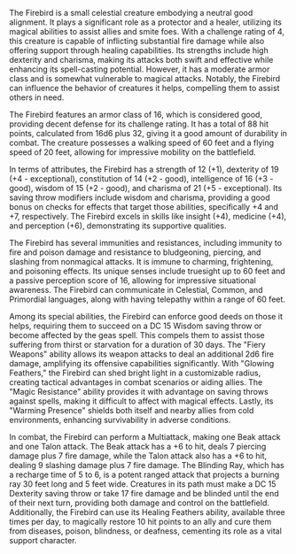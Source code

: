 The Firebird is a small celestial creature embodying a neutral good alignment. It plays a significant role as a protector and a healer, utilizing its magical abilities to assist allies and smite foes. With a challenge rating of 4, this creature is capable of inflicting substantial fire damage while also offering support through healing capabilities. Its strengths include high dexterity and charisma, making its attacks both swift and effective while enhancing its spell-casting potential. However, it has a moderate armor class and is somewhat vulnerable to magical attacks. Notably, the Firebird can influence the behavior of creatures it helps, compelling them to assist others in need.

The Firebird features an armor class of 16, which is considered good, providing decent defense for its challenge rating. It has a total of 88 hit points, calculated from 16d6 plus 32, giving it a good amount of durability in combat. The creature possesses a walking speed of 60 feet and a flying speed of 20 feet, allowing for impressive mobility on the battlefield. 

In terms of attributes, the Firebird has a strength of 12 (+1), dexterity of 19 (+4 - exceptional), constitution of 14 (+2 - good), intelligence of 16 (+3 - good), wisdom of 15 (+2 - good), and charisma of 21 (+5 - exceptional). Its saving throw modifiers include wisdom and charisma, providing a good bonus on checks for effects that target those abilities, specifically +4 and +7, respectively. The Firebird excels in skills like insight (+4), medicine (+4), and perception (+6), demonstrating its supportive qualities.

The Firebird has several immunities and resistances, including immunity to fire and poison damage and resistance to bludgeoning, piercing, and slashing from nonmagical attacks. It is immune to charming, frightening, and poisoning effects. Its unique senses include truesight up to 60 feet and a passive perception score of 16, allowing for impressive situational awareness. The Firebird can communicate in Celestial, Common, and Primordial languages, along with having telepathy within a range of 60 feet.

Among its special abilities, the Firebird can enforce good deeds on those it helps, requiring them to succeed on a DC 15 Wisdom saving throw or become affected by the geas spell. This compels them to assist those suffering from thirst or starvation for a duration of 30 days. The "Fiery Weapons" ability allows its weapon attacks to deal an additional 2d6 fire damage, amplifying its offensive capabilities significantly. With "Glowing Feathers," the Firebird can shed bright light in a customizable radius, creating tactical advantages in combat scenarios or aiding allies. The "Magic Resistance" ability provides it with advantage on saving throws against spells, making it difficult to affect with magical effects. Lastly, its "Warming Presence" shields both itself and nearby allies from cold environments, enhancing survivability in adverse conditions.

In combat, the Firebird can perform a Multiattack, making one Beak attack and one Talon attack. The Beak attack has a +6 to hit, deals 7 piercing damage plus 7 fire damage, while the Talon attack also has a +6 to hit, dealing 9 slashing damage plus 7 fire damage. The Blinding Ray, which has a recharge time of 5 to 6, is a potent ranged attack that projects a burning ray 30 feet long and 5 feet wide. Creatures in its path must make a DC 15 Dexterity saving throw or take 17 fire damage and be blinded until the end of their next turn, providing both damage and control on the battlefield. Additionally, the Firebird can use its Healing Feathers ability, available three times per day, to magically restore 10 hit points to an ally and cure them from diseases, poison, blindness, or deafness, cementing its role as a vital support character.